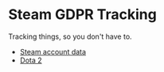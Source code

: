# Steam GDPR Tracking

Tracking things, so you don't have to.

* [Steam account data](steam_accountdata.md)
* [Dota 2](dota2_570_gcpd.md)
